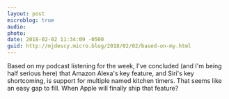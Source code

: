 ```yaml
---
layout: post
microblog: true
audio: 
photo: 
date: 2018-02-02 11:34:09 -0500
guid: http://mjdescy.micro.blog/2018/02/02/based-on-my.html
---
```

Based on my podcast listening for the week, I've concluded (and I'm being half serious here) that Amazon Alexa's key feature, and Siri's key shortcoming, is support for multiple named kitchen timers. That seems like an easy gap to fill. When Apple will finally ship that feature?
